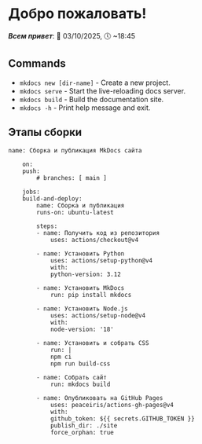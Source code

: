 # Добро пожаловать!

___Всем привет___: 📅 03/10/2025, 🕔 ~18:45

## Commands

* `mkdocs new [dir-name]` - Create a new project.
* `mkdocs serve` - Start the live-reloading docs server.
* `mkdocs build` - Build the documentation site.
* `mkdocs -h` - Print help message and exit.

## Этапы сборки

    name: Сборка и публикация MkDocs сайта

        on:
        push:
            # branches: [ main ]

        jobs:
        build-and-deploy:
            name: Сборка и публикация
            runs-on: ubuntu-latest

            steps:
            - name: Получить код из репозитория
                uses: actions/checkout@v4

            - name: Установить Python
                uses: actions/setup-python@v4
                with:
                python-version: 3.12

            - name: Установить MkDocs
                run: pip install mkdocs

            - name: Установить Node.js
                uses: actions/setup-node@v4
                with:
                node-version: '18'

            - name: Установить и собрать CSS
                run: |
                npm ci
                npm run build-css

            - name: Собрать сайт
                run: mkdocs build

            - name: Опубликовать на GitHub Pages
                uses: peaceiris/actions-gh-pages@v4
                with:
                github_token: ${{ secrets.GITHUB_TOKEN }}
                publish_dir: ./site
                force_orphan: true 
